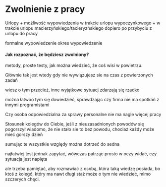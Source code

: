 # Zwolnienie z pracy

Urlopy
    + możliwość wypowiedzenia w trakcie urlopu wypoczynkowego
    + w trakcie urlopu macierzyńskiego/tacieryzńskiego dopiero po przybyciu z urlopu do pracy
    
formalne wypowiedzenie
okres wypowiedzenie



#### Jak rozpoznać, że będziesz zwolniony?

metody, proste testy, jak można wiedzieć, że coś wisi w powietrzu.

Głównie tak jest wtedy gdy nie wywiązujesz sie na czas z powierzonych zadań

wiesz o tym przecież,
inne wyjątkowe sytuacj zdarzają się rzadko

można łatwoo tym się dowiedzieć, 
sprawdzając czy firma nie ma spotkań z innymi programistami

Czy osoba odpowiedzialna za sprawy personalne nie ma nagle więcej pracy

Stosunek kolegów do Ciebie, jeśli z nieuzasadnionych powodów się pogorszył
wiadomo, że nie stało sie to bez powodu, chociaż każdy może mieć gorszy dzień


sumując te wszystkie względy można dotrzeć do sedna

najłatwiej jest jednak zapytać, wówczas patrząc prosto w oczy widać, czy sytuacja jest napięta


ale trzeba pamiętać, aby rozmawiać z osobą, która taką wiedzę posiada, bo ktoś 
z kolegó, który ma nawt długi staż może o tym nie wiedzieć, mimo szczerych chęci.

  
